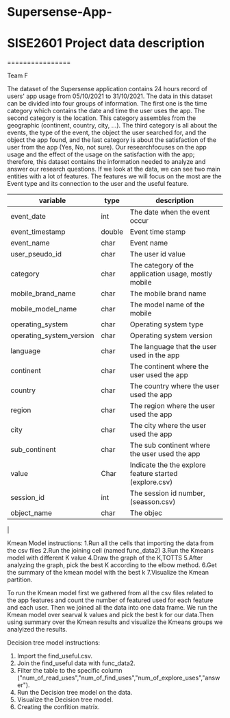 # Supersense-App-
# SISE2601 Project data description
================

Team F

The dataset of the Supersense application contains 24 hours record of users' app usage from 05/10/2021 to 31/10/2021.
The data in this dataset can be divided into four groups of information. The first one is the time category which contains
the date and time the user uses the app. The second category is the location. This category assembles from the geographic
(continent, country, city, …). The third category is all about the events, the type of the event, the object the user 
searched for, and the object the app found, and the last category is about the satisfaction of the user from the app 
(Yes, No, not sure). Our researchfocuses on the app usage and the effect of the usage on the satisfaction with the app;
therefore, this dataset contains the information needed to analyze and answer our research questions. If we look at 
the data, we can see two main entities with a lot of features. The features we will focus on the most are the Event
type and its connection to the user and the useful feature.


| variable | type | description | 
| -------- | ---- | ---------- | 
| event_date| int | The date when the event occur |
| event_timestamp | double | Event time stamp |
| event_name | char | Event name |
| user_pseudo_id | char | The user id value|
| category | char | The category of the application usage, mostly mobile |
| mobile_brand_name | char | The mobile brand name |
| mobile_model_name | char | The model name of the mobile |
| operating_system | char | Operating system type |
| operating_system_version | char | Operating system version |
| language  | char | The language that the user used in the app|
| continent | char | The continent where the user used the app |
| country | char | The country where the user used the app |
| region | char | The region where the user used the app |
| city | char | The city where the user used the app |
| sub_continent | char | The sub continent where the user used the app |
| value  | Char | Indicate the the explore feature started (explore.csv)|
| session_id | int | The session id number,(seasson.csv) |
| object_name | char | The objec |
|



Kmean Model instructions:
1.Run all the cells that importing the data from the csv files
2.Run the joining cell (named func_data2)
3.Run the Kmeans model with different K value
4.Draw the graph of the K,TOTTS
5.After analyzing the graph, pick the best K according to the elbow method.
6.Get the summary of the kmean model with the best k
7.Visualize the Kmean partition.

To run the Kmean model first we gathered from all the csv files related to the app features and count the number of featured used for each feature and each user. Then we joined all the data into one data frame. We run the Kmean model over searval k values and pick the best k for our data.Then using summary over the Kmean results and visualize the Kmeans groups we analyized the results.


Decision tree model instructions:
1. Import the find_useful.csv.
2. Join the find_useful data with func_data2.
3. Filter the table to the specific column ("num_of_read_uses","num_of_find_uses","num_of_explore_uses","answer").
4. Run the Decision tree model on the data.
5. Visualize the Decision tree model.
6. Creating the confition matrix.

